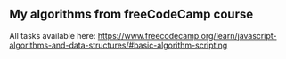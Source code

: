 ## My algorithms from freeCodeCamp course

All tasks available here:
https://www.freecodecamp.org/learn/javascript-algorithms-and-data-structures/#basic-algorithm-scripting